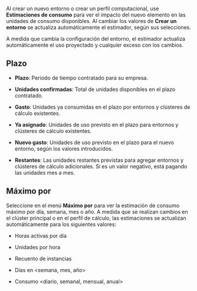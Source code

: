 Al crear un nuevo entorno o crear un perfil computacional, use **Estimaciones de consumo** para ver el impacto del nuevo elemento en las unidades de consumo disponibles. Al cambiar los valores de **Crear un entorno** se actualiza automáticamente el estimador, según sus selecciones.

A medida que cambia la configuración del entorno, el estimador actualiza automáticamente el uso proyectado y cualquier exceso con los cambios.

Plazo
-----

-   **Plazo**: Periodo de tiempo contratado para su empresa.

-   **Unidades confirmadas**: Total de unidades disponibles en el plazo contratado.

-   **Gasto**: Unidades ya consumidas en el plazo por entornos y clústeres de cálculo existentes.

-   **Ya asignado**: Unidades de uso previsto en el plazo para entornos y clústeres de cálculo existentes.

-   **Nuevo gasto**: Unidades de uso previsto en el plazo para el nuevo entorno, según los valores introducidos.

-   **Restantes**: Las unidades restantes previstas para agregar entornos y clústeres de cálculo adicionales. Si es un valor negativo, está pagando las unidades mes a mes.

Máximo por
----------

Seleccione en el menú **Máximo por** para ver la estimación de consumo máximo por día, semana, mes o año. A medida que se realizan cambios en el clúster principal o en el perfil de cálculo, las estimaciones se actualizan automáticamente para los siguientes valores:

-   Horas activas por día

-   Unidades por hora

-   Recuento de instancias

-   Días en \<semana, mes, año\>

-   Consumo \<diario, semanal, mensual, anual\>
